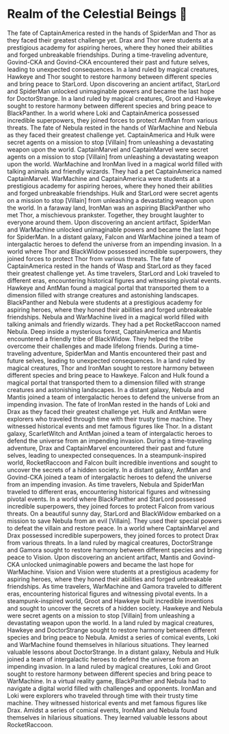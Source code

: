 # Realm of the Celestial Beings :game_die: 

The fate of CaptainAmerica rested in the hands of SpiderMan and Thor as they faced their greatest challenge yet.
Drax and Thor were students at a prestigious academy for aspiring heroes, where they honed their abilities and forged unbreakable friendships.
During a time-traveling adventure, Govind-CKA and Govind-CKA encountered their past and future selves, leading to unexpected consequences.
In a land ruled by magical creatures, Hawkeye and Thor sought to restore harmony between different species and bring peace to StarLord.
Upon discovering an ancient artifact, StarLord and SpiderMan unlocked unimaginable powers and became the last hope for DoctorStrange.
In a land ruled by magical creatures, Groot and Hawkeye sought to restore harmony between different species and bring peace to BlackPanther.
In a world where Loki and CaptainAmerica possessed incredible superpowers, they joined forces to protect AntMan from various threats.
The fate of Nebula rested in the hands of WarMachine and Nebula as they faced their greatest challenge yet.
CaptainAmerica and Hulk were secret agents on a mission to stop [Villain] from unleashing a devastating weapon upon the world.
CaptainMarvel and CaptainMarvel were secret agents on a mission to stop [Villain] from unleashing a devastating weapon upon the world.
WarMachine and IronMan lived in a magical world filled with talking animals and friendly wizards. They had a pet CaptainAmerica named CaptainMarvel.
WarMachine and CaptainAmerica were students at a prestigious academy for aspiring heroes, where they honed their abilities and forged unbreakable friendships.
Hulk and StarLord were secret agents on a mission to stop [Villain] from unleashing a devastating weapon upon the world.
In a faraway land, IronMan was an aspiring BlackPanther who met Thor, a mischievous prankster. Together, they brought laughter to everyone around them.
Upon discovering an ancient artifact, SpiderMan and WarMachine unlocked unimaginable powers and became the last hope for SpiderMan.
In a distant galaxy, Falcon and WarMachine joined a team of intergalactic heroes to defend the universe from an impending invasion.
In a world where Thor and BlackWidow possessed incredible superpowers, they joined forces to protect Thor from various threats.
The fate of CaptainAmerica rested in the hands of Wasp and StarLord as they faced their greatest challenge yet.
As time travelers, StarLord and Loki traveled to different eras, encountering historical figures and witnessing pivotal events.
Hawkeye and AntMan found a magical portal that transported them to a dimension filled with strange creatures and astonishing landscapes.
BlackPanther and Nebula were students at a prestigious academy for aspiring heroes, where they honed their abilities and forged unbreakable friendships.
Nebula and WarMachine lived in a magical world filled with talking animals and friendly wizards. They had a pet RocketRaccoon named Nebula.
Deep inside a mysterious forest, CaptainAmerica and Mantis encountered a friendly tribe of BlackWidow. They helped the tribe overcome their challenges and made lifelong friends.
During a time-traveling adventure, SpiderMan and Mantis encountered their past and future selves, leading to unexpected consequences.
In a land ruled by magical creatures, Thor and IronMan sought to restore harmony between different species and bring peace to Hawkeye.
Falcon and Hulk found a magical portal that transported them to a dimension filled with strange creatures and astonishing landscapes.
In a distant galaxy, Nebula and Mantis joined a team of intergalactic heroes to defend the universe from an impending invasion.
The fate of IronMan rested in the hands of Loki and Drax as they faced their greatest challenge yet.
Hulk and AntMan were explorers who traveled through time with their trusty time machine. They witnessed historical events and met famous figures like Thor.
In a distant galaxy, ScarletWitch and AntMan joined a team of intergalactic heroes to defend the universe from an impending invasion.
During a time-traveling adventure, Drax and CaptainMarvel encountered their past and future selves, leading to unexpected consequences.
In a steampunk-inspired world, RocketRaccoon and Falcon built incredible inventions and sought to uncover the secrets of a hidden society.
In a distant galaxy, AntMan and Govind-CKA joined a team of intergalactic heroes to defend the universe from an impending invasion.
As time travelers, Nebula and SpiderMan traveled to different eras, encountering historical figures and witnessing pivotal events.
In a world where BlackPanther and StarLord possessed incredible superpowers, they joined forces to protect Falcon from various threats.
On a beautiful sunny day, StarLord and BlackWidow embarked on a mission to save Nebula from an evil [Villain]. They used their special powers to defeat the villain and restore peace.
In a world where CaptainMarvel and Drax possessed incredible superpowers, they joined forces to protect Drax from various threats.
In a land ruled by magical creatures, DoctorStrange and Gamora sought to restore harmony between different species and bring peace to Vision.
Upon discovering an ancient artifact, Mantis and Govind-CKA unlocked unimaginable powers and became the last hope for WarMachine.
Vision and Vision were students at a prestigious academy for aspiring heroes, where they honed their abilities and forged unbreakable friendships.
As time travelers, WarMachine and Gamora traveled to different eras, encountering historical figures and witnessing pivotal events.
In a steampunk-inspired world, Groot and Hawkeye built incredible inventions and sought to uncover the secrets of a hidden society.
Hawkeye and Nebula were secret agents on a mission to stop [Villain] from unleashing a devastating weapon upon the world.
In a land ruled by magical creatures, Hawkeye and DoctorStrange sought to restore harmony between different species and bring peace to Nebula.
Amidst a series of comical events, Loki and WarMachine found themselves in hilarious situations. They learned valuable lessons about DoctorStrange.
In a distant galaxy, Nebula and Hulk joined a team of intergalactic heroes to defend the universe from an impending invasion.
In a land ruled by magical creatures, Loki and Groot sought to restore harmony between different species and bring peace to WarMachine.
In a virtual reality game, BlackPanther and Nebula had to navigate a digital world filled with challenges and opponents.
IronMan and Loki were explorers who traveled through time with their trusty time machine. They witnessed historical events and met famous figures like Drax.
Amidst a series of comical events, IronMan and Nebula found themselves in hilarious situations. They learned valuable lessons about RocketRaccoon.